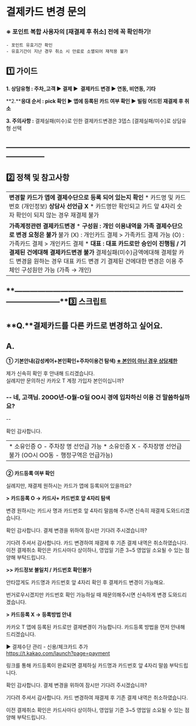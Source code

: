 # 결제카드 변경 문의

### **※ 포인트 복합 사용자의 [재결제 후 취소] 전에 꼭 확인하기!**

```
- 포인트 유효기간 확인  
- 유효기간이 지난 경우 취소 시 만료로 소멸되어 재적용 불가
```

**1️⃣ 가이드**
-----------

**1. 상담유형 : 주차\_고객 ▶ 결제 ▶  결제카드 변경 ▶ 연동, 비연동, 기타**

**2.****응대 순서 : pick 확인 ▶ 앱에 등록된 카드 여부 확인 ▶ 빌링 어드민 **재결제 후 취소****

****3. 주의사항 :**** 결제실패(미수)로 인한 결제카드변경은 3뎁스 [결제실패/미수]로 상담유형 선택

**―****―****―****―****―****―****―****―****―****―****―****―****―****―****―****―****―****―****―****―****―****―****―****―****―****―****―****―****―**
-------------------------------------------------------------------------------------------------------------------------------------------------

**2️⃣ 정책 및 참고사항**
-----------------

|  |
| --- |
| **변경할 카드가 앱에 결제수단으로 등록 되어 있는지 확인**   * 카드명 및 카드번호 (개인정보) **상담사 선언급 X** * 카드명만 확인되고 카드 앞 4자리 숫자 확인이 되지 않는 경우 재결제 불가 |
| **가족계정관련 결제카드변경**   * **구성원 : 개인 이용내역을 가족 결제수단으로 변경 요청은 불가** 불가 (X) : 개인카드 결제 > 가족카드 결제 가능 (O) : 가족카드 결제 > 개인카드 결제 * **대표 : 대표 카드로만 승인이 진행됨 / 기 결제된 건에대해 결제카드변경 불가** 결제실패(미수)금액에대해 결제할 카드 변경을 원하는 경우 대표 카드 변경 기 결제된 건에대한 변경은 이용 주체인 구성원만 가능 (가족 → 개인) |

#### 

**―****―****―****―****―****―****―****―****―****―****―****―****―****―****―****―****―****―****―****―****―****―****―****―****―****―****―****―****―****3️⃣ 스크립트**
-------------------------------------------------------------------------------------------------------------------------------------------------------------

**Q.****결제카드를 다른 카드로 변경하고 싶어요.**
--------------------------------

**A.**
------

**① 기본안내(감성케어+본인확인+주차이용건 탐색) [****※ 본인이 아닌 경우 상담제한****](https://kakaomobilitysupport.zendesk.com/hc/ko/articles/29203184881177--%EC%B1%84%ED%8C%85-%EA%B3%B5%ED%86%B5-%EB%B6%84%EC%8B%A4%EB%AC%BC-%EB%B0%9C%EC%83%9D-%ED%9C%B4%EB%8C%80%ED%8F%B0-%ED%95%B8%EB%93%9C%ED%8F%B0#h_01JDTX32AMXE1T1CWX0RH30MWR)**

제가 신속히 확인 후 안내해 드리겠습니다.  
실례지만 문의하신 카카오 T 계정 가입자 본인이십니까?

### -- 네, 고객님. 20OO년-O월-O일 OO시 경에 입차하신 이용 건 말씀하실까요?

--

확인 감사합니다.

|  |
| --- |
| \* 소유인증 O - 주차장 명 선언급 가능 \* 소유인증 X - 주차장명 선언급 불가 (OO시 OO동 - 행정구역은 언급가능) |

### 

**② 카드등록 여부 확인**

실례지만, 재결제 원하시는 카드가 앱에 등록되어 있을까요?  
  
**> 카드등록 O → 카드사+ 카드번호 앞 4자리 탐색**

변경 원하시는 카드사 명과 카드번호 앞 4자리 말씀해 주시면 신속히 재결제 도와드리겠습니다.  
  
확인 감사합니다. 결제 변경을 위하여 잠시만 기다려 주시겠습니까?  
  
기다려 주셔서 감사합니다. 카드 변경하여 재결제 후 기존 결제 내역은 취소하였습니다.  
이전 결제취소 확인은 카드사마다 상이하나, 영업일 기준 3~5 영업일 소요될 수 있는 점 양해 부탁드립니다.  
  
**>> 카드정보 불일치 / 카드번호 확인불가**

안타깝게도 카드명과 카드번호 앞 4자리 확인 후 결제카드 변경이 가능해요.

번거로우시겠지만 카드번호 확인 가능하실 때 재문의해주시면 신속하게 변경 도와드리겠습니다.  
  
**> 카드등록 X **→ 등록방법 안내****

카카오 T 앱에 등록된 카드로만 결제변경이 가능합니다. 카드등록 방법을 먼저 안내해 드리겠습니다.  
  
▶ 결제수단 관리 - 신용/체크카드 추가  
https://t.kakao.com/launch?page=payment  
  
링크를 통해 카드등록이 완료되면 결제하실 카드명과 카드번호 앞 4자리 말씀 부탁드립니다.  
  
확인 감사합니다. 결제 변경을 위하여 잠시만 기다려 주시겠습니까?  
  
기다려 주셔서 감사합니다. 카드 변경하여 재결제 후 기존 결제 내역은 취소하였습니다.

이전 결제취소 확인은 카드사마다 상이하나, 영업일 기준 3~5 영업일 소요될 수 있는 점 양해 부탁드립니다.